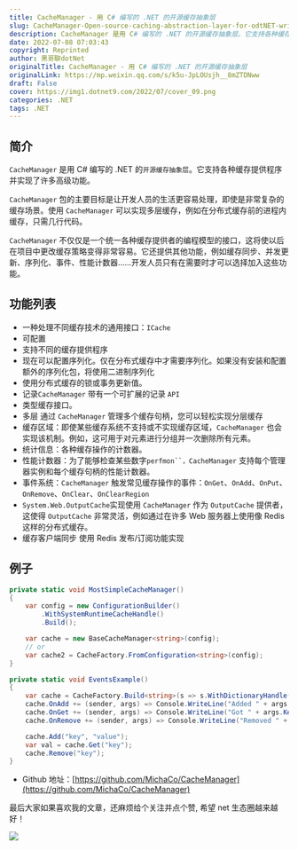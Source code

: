 ```yaml
---
title: CacheManager - 用 C# 编写的 .NET 的开源缓存抽象层
slug: CacheManager-Open-source-caching-abstraction-layer-for-odtNET-written-in-Csharp
description: CacheManager 是用 C# 编写的 .NET 的开源缓存抽象层。它支持各种缓存提供程序并实现了许多高级功能
date: 2022-07-08 07:03:43
copyright: Reprinted
author: 黑哥聊dotNet
originalTitle: CacheManager - 用 C# 编写的 .NET 的开源缓存抽象层
originalLink: https://mp.weixin.qq.com/s/k5u-JpLOUsjh__8mZTDNww
draft: False
cover: https://img1.dotnet9.com/2022/07/cover_09.png
categories: .NET
tags: .NET
---
```


## 简介

`CacheManager` 是用 C# 编写的 .NET 的`开源缓存抽象层`。它支持各种缓存提供程序并实现了许多高级功能。

`CacheManager` 包的主要目标是让开发人员的生活更容易处理，即使是非常复杂的缓存场景。使用 `CacheManager` 可以实现多层缓存，例如在分布式缓存前的进程内缓存，只需几行代码。

`CacheManager` 不仅仅是一个统一各种缓存提供者的编程模型的接口，这将使以后在项目中更改缓存策略变得非常容易。它还提供其他功能，例如缓存同步、并发更新、序列化、事件、性能计数器……开发人员只有在需要时才可以选择加入这些功能。

## 功能列表

- 一种处理不同缓存技术的通用接口：`ICache`
- 可配置
- 支持不同的缓存提供程序
- 现在可以配置序列化。仅在分布式缓存中才需要序列化。如果没有安装和配置额外的序列化包，将使用二进制序列化
- 使用分布式缓存的锁或事务更新值。
- 记录`CacheManager` 带有一个可扩展的记录 `API`
- 类型缓存接口。
- 多层 通过 `CacheManager` 管理多个缓存句柄，您可以轻松实现分层缓存
- 缓存区域：即使某些缓存系统不支持或不实现缓存区域，`CacheManager` 也会实现该机制。例如，这可用于对元素进行分组并一次删除所有元素。
- 统计信息：各种缓存操作的计数器。
- 性能计数器：为了能够检查某些数字` perfmon``，CacheManager ` 支持每个管理器实例和每个缓存句柄的性能计数器。
- 事件系统：`CacheManager` 触发常见缓存操作的事件：`OnGet`、`OnAdd`、`OnPut`、`OnRemove`、`OnClear`、`OnClearRegion`
- `System.Web.OutputCache`实现使用 `CacheManager` 作为 `OutputCache` 提供者，这使得 `OutputCache` 非常灵活，例如通过在许多 Web 服务器上使用像 Redis 这样的分布式缓存。
- 缓存客户端同步 使用 Redis 发布/订阅功能实现

## 例子

```csharp
private static void MostSimpleCacheManager()
{
    var config = new ConfigurationBuilder()
        .WithSystemRuntimeCacheHandle()
        .Build();

    var cache = new BaseCacheManager<string>(config);
    // or
    var cache2 = CacheFactory.FromConfiguration<string>(config);
}

private static void EventsExample()
{
    var cache = CacheFactory.Build<string>(s => s.WithDictionaryHandle());
    cache.OnAdd += (sender, args) => Console.WriteLine("Added " + args.Key);
    cache.OnGet += (sender, args) => Console.WriteLine("Got " + args.Key);
    cache.OnRemove += (sender, args) => Console.WriteLine("Removed " + args.Key);

    cache.Add("key", "value");
    var val = cache.Get("key");
    cache.Remove("key");
}
```

- Github 地址：[https://github.com/MichaCo/CacheManager](https://github.com/MichaCo/CacheManager)

最后大家如果喜欢我的文章，还麻烦给个关注并点个赞, 希望 net 生态圈越来越好！

![](https://img1.dotnet9.com/2022/07/0901.png)
